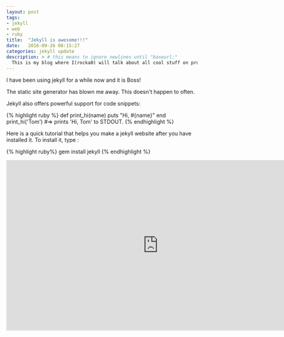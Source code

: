 ```yaml
---
layout: post
tags:
- jekyll
- web
- ruby
title:  "Jekyll is awesome!!!"
date:   2016-09-26 08:15:27
categories: jekyll update
description: > # this means to ignore newlines until "baseurl:"
  This is my blog where I(rocka0) will talk about all cool stuff on programming
---
```

I have been using jekyll for a while now and it is Boss!

The static site generator has blown me away. This doesn't happen to often.

Jekyll also offers powerful support for code snippets:

{% highlight ruby %}
def print_hi(name)
  puts "Hi, #{name}"
end
print_hi('Tom')
#=> prints 'Hi, Tom' to STDOUT.
{% endhighlight %}

Here is a quick tutorial that helps you make a jekyll website after you have installed it. To install it, type :

{% highlight ruby%}
gem install jekyll
{% endhighlight %}

<iframe src="https://www.moovly.com/embed/b03ea104-5f1b-9ff5" width="800" height="450" frameborder="0">  </iframe>
